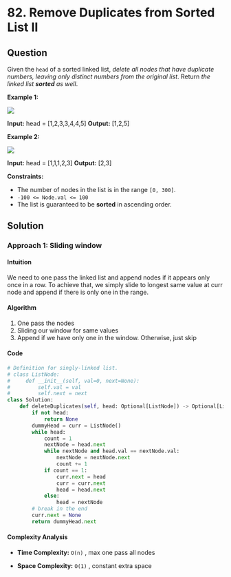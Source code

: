 # 82. Remove Duplicates from Sorted List II

## Question

Given the  `head`  of a sorted linked list,  _delete all nodes that have duplicate numbers, leaving only distinct numbers from the original list_. Return  _the linked list  **sorted**  as well_.

**Example 1:**

![](https://assets.leetcode.com/uploads/2021/01/04/linkedlist1.jpg)

**Input:** head = [1,2,3,3,4,4,5]
**Output:** [1,2,5]

**Example 2:**

![](https://assets.leetcode.com/uploads/2021/01/04/linkedlist2.jpg)

**Input:** head = [1,1,1,2,3]
**Output:** [2,3]

**Constraints:**

- The number of nodes in the list is in the range  `[0, 300]`.
- `-100 <= Node.val <= 100`
- The list is guaranteed to be  **sorted**  in ascending order.

## Solution

### Approach 1: Sliding window

#### Intuition

We need to one pass the linked list and append nodes if it appears only once in a row. To achieve that, we simply slide to longest same value at curr node and append if there is only one in the range.

#### Algorithm

1. One pass the nodes
2. Sliding our window for same values
3. Append if we have only one in the window. Otherwise, just skip

#### Code

```python
# Definition for singly-linked list.
# class ListNode:
#     def __init__(self, val=0, next=None):
#         self.val = val
#         self.next = next
class Solution:
    def deleteDuplicates(self, head: Optional[ListNode]) -> Optional[ListNode]:
        if not head:
            return None
        dummyHead = curr = ListNode()
        while head:
            count = 1
            nextNode = head.next
            while nextNode and head.val == nextNode.val:
                nextNode = nextNode.next
                count += 1
            if count == 1:
                curr.next = head
                curr = curr.next
                head = head.next
            else:
                head = nextNode
        # break in the end
        curr.next = None
        return dummyHead.next
```

#### Complexity Analysis

- **Time Complexity:**  `O(n)` , max one pass all nodes

- **Space Complexity:**  `O(1)` , constant extra space
